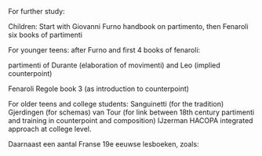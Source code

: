 
For further study:

Children: 
Start with Giovanni Furno handbook on partimento, then 
Fenaroli six books of partimenti

For younger teens:
after Furno and first 4 books of fenaroli:

partimenti of Durante (elaboration of movimenti) and Leo (implied counterpoint)

Fenaroli Regole book 3 (as introduction to counterpoint)

For older teens and college students:
Sanguinetti (for the tradition)
Gjerdingen (for schemas)
van Tour (for link between 18th century partimenti and training in counterpoint and composition)
IJzerman HACOPA integrated approach at college level.

Daarnaast een aantal Franse 19e eeuwse lesboeken, zoals:
